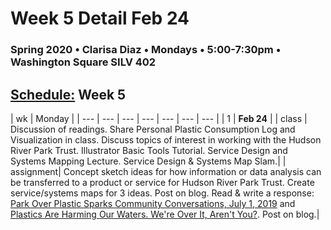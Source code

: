 # Week 5 Detail Feb 24

### Spring 2020 • Clarisa Diaz • Mondays • 5:00-7:30pm • Washington Square SILV 402

## [Schedule:](./) Week 5

| wk | Monday |
| --- | --- | --- | --- | --- | --- | --- |
| 1 | **Feb 24** |
| class | Discussion of readings. Share Personal Plastic Consumption Log and Visualization in class. Discuss topics of interest in working with the Hudson River Park Trust. Illustrator Basic Tools Tutorial. Service Design and Systems Mapping Lecture. Service Design & Systems Map Slam.| 
| assignment| Concept sketch ideas for how information or data analysis can be transferred to a product or service for Hudson River Park Trust. Create service/systems maps for 3 ideas. Post on blog. Read & write a response: [Park Over Plastic Sparks Community Conversations, July 1, 2019](https://hudsonriverpark.org/news-and-updates/park-over-plastic-sparks-community-conversations) and [Plastics Are Harming Our Waters. We're Over It, Aren't You?](https://hudsonriverpark.org/sustainability/park-over-plastic). Post on blog.| 
